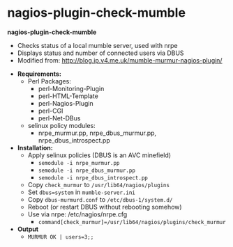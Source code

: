 nagios-plugin-check-mumble
==========================

**nagios-plugin-check-mumble**
   - Checks status of a local mumble server, used with nrpe
   - Displays status and number of connected users via DBUS
   - Modified from: http://blog.ip.v4.me.uk/mumble-murmur-nagios-plugin/
   * __Requirements:__
      - Perl Packages:
         - perl-Monitoring-Plugin 
         - perl-HTML-Template
         - perl-Nagios-Plugin
         - perl-CGI
         - perl-Net-DBus
      - selinux policy modules:
         - nrpe_murmur.pp, nrpe_dbus_murmur.pp, nrpe_dbus_introspect.pp
   * __Installation:__
      - Apply selinux policies (DBUS is an AVC minefield)
         * `semodule -i nrpe_murmur.pp`
         * `semodule -i nrpe_dbus_murmur.pp`
         * `semodule -i nrpe_dbus_introspect.pp`
      - Copy `check_murmur` to `/usr/lib64/nagios/plugins`
      - Set `dbus=system` in `mumble-server.ini`
      - Copy `dbus-murmurd.conf` to `/etc/dbus-1/system.d/`
      - Reboot (or restart DBUS without rebooting somehow)
      - Use via nrpe: /etc/nagios/nrpe.cfg
         * `command[check_murmur]=/usr/lib64/nagios/plugins/check_murmur`
   * __Output__
      - `MURMUR OK | users=3;;`

